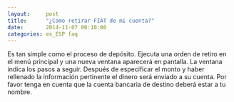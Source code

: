 ```yaml
---
layout:     post
title:      "¿Como retirar FIAT de mi cuenta?"
date:       2014-11-07 00:10:00
categories: es_ESP faq
---
```


Es tan simple como el proceso de depósito. Ejecuta una orden de retiro en el menú principal y una nueva ventana aparecerá en pantalla. La ventana indica los pasos a seguir. Después de especificar el monto y haber rellenado la información pertinente el dinero será enviado a su cuenta. Por favor tenga en cuenta que la cuenta bancaria de destino deberá estar a tu nombre.
